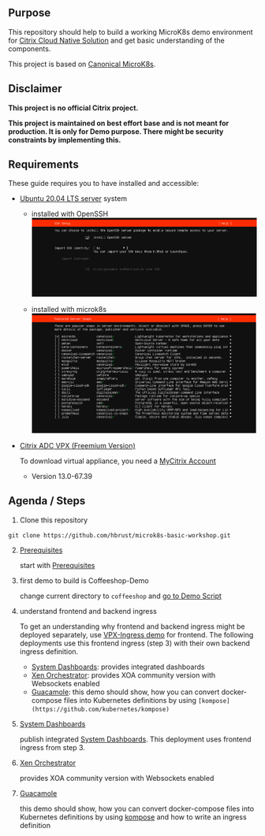 ## Purpose

This repository should help to build a working MicroK8s demo environment for [Citrix Cloud Native Solution](https://www.citrix.com/products/citrix-adc/resources/microservices-app-delivery-best-practices.html) and get basic understanding of the components.

This project is based on [Canonical MicroK8s](https://microk8s.io).

## Disclaimer

**This project is no official Citrix project.**

**This project is maintained on best effort base and is not meant for production. It is only for Demo purpose. There might be security constraints by implementing this.**  

## Requirements

These guide requires you to have installed and accessible:
- [Ubuntu 20.04 LTS server](https://releases.ubuntu.com/20.04/) system

  - installed with OpenSSH
  ![ubuntu-install-with-openssh](/images/ubuntu-install-openssh.png)

  - installed with microk8s
  ![ubuntu-install-with-openssh](/images/ubuntu-install-add-packages.png)

- [Citrix ADC VPX (Freemium Version)](https://www.citrix.com/downloads/citrix-adc/)

  To download virtual appliance, you need a [MyCitrix Account](https://www.citrix.com/account/)
  - Version 13.0-67.39

## Agenda / Steps

1. Clone this repository
  ```
  git clone https://github.com/hbrust/microk8s-basic-workshop.git
  ```

2. [Prerequisites](prerequisites)

   start with [Prerequisites](prerequisites)


3. first demo to build is Coffeeshop-Demo

   change current directory to `coffeeshop` and [go to Demo Script](coffeeshop)

4. understand frontend and backend ingress

   To get an understanding why frontend and backend ingress might be deployed separately, use [VPX-Ingress demo](vpx-ingress) for frontend. The following deployments use this frontend ingress (step 3) with their own backend ingress definition.
    - [System Dashboards](system-dashboards): provides integrated dashboards
    - [Xen Orchestrator](xen-orchestrator): provides XOA community version with Websockets enabled
    - [Guacamole](guacamole): this demo should show, how you can convert docker-compose files into Kubernetes definitions by using `[kompose](https://github.com/kubernetes/kompose)`

5. [System Dashboards](system-dashboards)

   publish integrated [System Dashboards](system-dashboards). This deployment uses frontend ingress from step 3.

6. [Xen Orchestrator](xen-orchestrator)

   provides XOA community version with Websockets enabled

7. [Guacamole](guacamole)

   this demo should show, how you can convert docker-compose files into Kubernetes definitions by using [kompose](https://github.com/kubernetes/kompose) and how to write an ingress definition    
